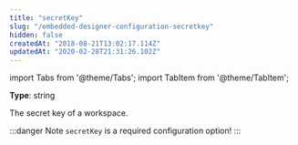 ```yaml
---
title: "secretKey"
slug: "/embedded-designer-configuration-secretkey"
hidden: false
createdAt: "2018-08-21T13:02:17.114Z"
updatedAt: "2020-02-28T21:31:26.102Z"
---
```


import Tabs from '@theme/Tabs';
import TabItem from '@theme/TabItem';

**Type**: string

The secret key of a workspace.


:::danger Note
`secretKey` is a required configuration option!
:::

